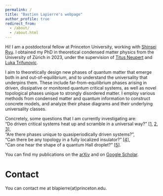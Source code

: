 ```yaml
---
permalink: /
title: "Bastien Lapierre's webpage"
author_profile: true
redirect_from: 
  - /about/
  - /about.html
---
```



Hi! I am a postdoctoral fellow at Princeton University, working with [Shinsei Ryu](https://phy.princeton.edu/people/shinsei-ryu). I obtained my PhD in theoretical condensed matter physics from the University of Zürich in 2023, under the supervision of [Titus Neupert](https://www.physik.uzh.ch/en/groups/neupert/team/neupert.html) and [Luka Trifunovic](https://www.lpt.ups-tlse.fr/spip.php?article1624&lang=fr).

I aim to theoretically design new phases of quantum matter that emerge both in and out-of-equilibrium, and to understand the universality that underpins them. These include far-from-equilibrium phases arising in driven, dissipative or monitored quantum critical systems, as well as novel topological phases unique to strongly disordered matter.
I employ various methods from condensed matter and quantum information to construct concrete models, and analyze their phase diagrams and their underlying universality classes.

Concretely, some questions that I am currently investigating are:\
“Do driven critical systems heat up and scramble in a universal way?” [[1](https://journals.aps.org/prresearch/abstract/10.1103/PhysRevResearch.2.023085), [2](https://journals.aps.org/prb/abstract/10.1103/PhysRevB.103.224303), [3](https://arxiv.org/abs/2405.01642)],\
“Are there phases unique to quasiperiodically driven systems?”,\
“Can there be any topology in a fully localized insulator?” [[4](https://journals.aps.org/prl/abstract/10.1103/PhysRevLett.129.256401)],\
“Can one hear the shape of a quantum Hall droplet?” [[5](https://journals.aps.org/prx/abstract/10.1103/PhysRevX.14.011030)].

You can find my publications on the [arXiv](https://arxiv.org/a/lapierre_b_1.html) and on [Google Scholar](https://scholar.google.com/citations?user=oGgrqHgAAAAJ&hl=en&oi=ao).


Contact
======
You can contact me at blapierre(at)princeton.edu.
